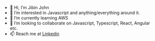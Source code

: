 - 👋 Hi, I’m Jibin John
- 👀 I’m interested in Javascript and anything/everything around it.
- 🌱 I’m currently learning AWS
- 💞️ I’m looking to collaborate on Javascript, Typescript, React, Angular etc.
- 📫 Reach me at [Linkedin](https://www.linkedin.com/in/jibin-john-429a4846/)

<!---
jibinvjohn/jibinvjohn is a ✨ special ✨ repository because its `README.md` (this file) appears on your GitHub profile.
You can click the Preview link to take a look at your changes.
--->
